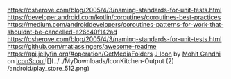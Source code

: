 https://osherove.com/blog/2005/4/3/naming-standards-for-unit-tests.html
https://developer.android.com/kotlin/coroutines/coroutines-best-practices
https://medium.com/androiddevelopers/coroutines-patterns-for-work-that-shouldnt-be-cancelled-e26c40f142ad
https://osherove.com/blog/2005/4/3/naming-standards-for-unit-tests.html
https://github.com/matiassingers/awesome-readme
https://api.jellyfin.org/#operation/GetMediaFolders
<a href="https://iconscout.com/icons/j" target="_blank">J Icon</a>
by <a href="https://iconscout.com/contributors/mcgandhi61">Mohit Gandhi</a>
on <a href="https://iconscout.com">IconScout</a>![](../../MyDownloads/IconKitchen-Output (2)
/android/play_store_512.png)